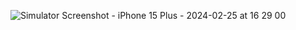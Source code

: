 ![Simulator Screenshot - iPhone 15 Plus - 2024-02-25 at 16 29 00](https://github.com/izaanshahid/eggTimerApp/assets/62205475/c5e1cc78-8efe-4c5f-ac01-79417d0fd70f)
